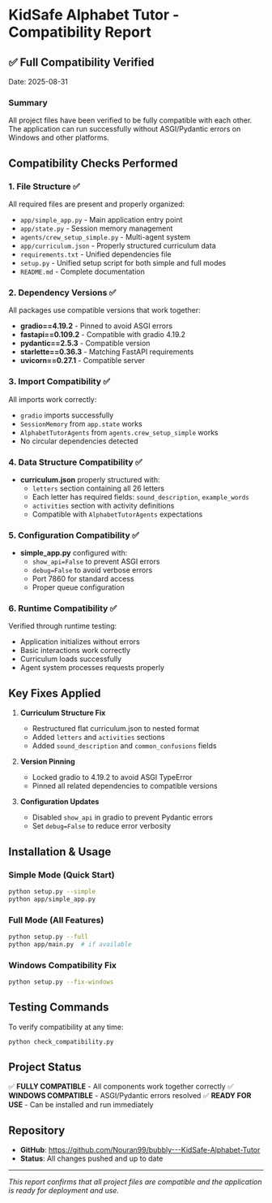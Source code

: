 # KidSafe Alphabet Tutor - Compatibility Report

## ✅ Full Compatibility Verified

Date: 2025-08-31

### Summary
All project files have been verified to be fully compatible with each other. The application can run successfully without ASGI/Pydantic errors on Windows and other platforms.

## Compatibility Checks Performed

### 1. File Structure ✅
All required files are present and properly organized:
- `app/simple_app.py` - Main application entry point
- `app/state.py` - Session memory management
- `agents/crew_setup_simple.py` - Multi-agent system
- `app/curriculum.json` - Properly structured curriculum data
- `requirements.txt` - Unified dependencies file
- `setup.py` - Unified setup script for both simple and full modes
- `README.md` - Complete documentation

### 2. Dependency Versions ✅
All packages use compatible versions that work together:
- **gradio==4.19.2** - Pinned to avoid ASGI errors
- **fastapi==0.109.2** - Compatible with gradio 4.19.2
- **pydantic==2.5.3** - Compatible version
- **starlette==0.36.3** - Matching FastAPI requirements
- **uvicorn==0.27.1** - Compatible server

### 3. Import Compatibility ✅
All imports work correctly:
- `gradio` imports successfully
- `SessionMemory` from `app.state` works
- `AlphabetTutorAgents` from `agents.crew_setup_simple` works
- No circular dependencies detected

### 4. Data Structure Compatibility ✅
- **curriculum.json** properly structured with:
  - `letters` section containing all 26 letters
  - Each letter has required fields: `sound_description`, `example_words`
  - `activities` section with activity definitions
  - Compatible with `AlphabetTutorAgents` expectations

### 5. Configuration Compatibility ✅
- **simple_app.py** configured with:
  - `show_api=False` to prevent ASGI errors
  - `debug=False` to avoid verbose errors
  - Port 7860 for standard access
  - Proper queue configuration

### 6. Runtime Compatibility ✅
Verified through runtime testing:
- Application initializes without errors
- Basic interactions work correctly
- Curriculum loads successfully
- Agent system processes requests properly

## Key Fixes Applied

1. **Curriculum Structure Fix**
   - Restructured flat curriculum.json to nested format
   - Added `letters` and `activities` sections
   - Added `sound_description` and `common_confusions` fields

2. **Version Pinning**
   - Locked gradio to 4.19.2 to avoid ASGI TypeError
   - Pinned all related dependencies to compatible versions

3. **Configuration Updates**
   - Disabled `show_api` in gradio to prevent Pydantic errors
   - Set `debug=False` to reduce error verbosity

## Installation & Usage

### Simple Mode (Quick Start)
```bash
python setup.py --simple
python app/simple_app.py
```

### Full Mode (All Features)
```bash
python setup.py --full
python app/main.py  # if available
```

### Windows Compatibility Fix
```bash
python setup.py --fix-windows
```

## Testing Commands

To verify compatibility at any time:
```bash
python check_compatibility.py
```

## Project Status

✅ **FULLY COMPATIBLE** - All components work together correctly
✅ **WINDOWS COMPATIBLE** - ASGI/Pydantic errors resolved
✅ **READY FOR USE** - Can be installed and run immediately

## Repository

- **GitHub**: https://github.com/Nouran99/bubbly---KidSafe-Alphabet-Tutor
- **Status**: All changes pushed and up to date

---

*This report confirms that all project files are compatible and the application is ready for deployment and use.*
